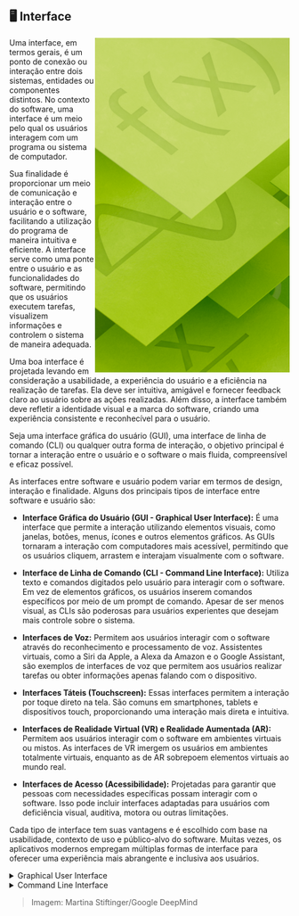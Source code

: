 ## :desktop_computer: Interface

<img align="right" height="600px" src="https://github.com/2uj1m28ohz/Database/blob/main/SoftwareDevelopment/Image.png"/>

Uma interface, em termos gerais, é um ponto de conexão ou interação entre dois sistemas, entidades ou componentes distintos. No contexto do software, uma interface é um meio pelo qual os usuários interagem com um programa ou sistema de computador.

Sua finalidade é proporcionar um meio de comunicação e interação entre o usuário e o software, facilitando a utilização do programa de maneira intuitiva e eficiente. A interface serve como uma ponte entre o usuário e as funcionalidades do software, permitindo que os usuários executem tarefas, visualizem informações e controlem o sistema de maneira adequada.

Uma boa interface é projetada levando em consideração a usabilidade, a experiência do usuário e a eficiência na realização de tarefas. Ela deve ser intuitiva, amigável e fornecer feedback claro ao usuário sobre as ações realizadas. Além disso, a interface também deve refletir a identidade visual e a marca do software, criando uma experiência consistente e reconhecível para o usuário.

Seja uma interface gráfica do usuário (GUI), uma interface de linha de comando (CLI) ou qualquer outra forma de interação, o objetivo principal é tornar a interação entre o usuário e o software o mais fluida, compreensível e eficaz possível.

As interfaces entre software e usuário podem variar em termos de design, interação e finalidade. Alguns dos principais tipos de interface entre software e usuário são:

- **Interface Gráfica do Usuário (GUI - Graphical User Interface):** É uma interface que permite a interação utilizando elementos visuais, como janelas, botões, menus, ícones e outros elementos gráficos. As GUIs tornaram a interação com computadores mais acessível, permitindo que os usuários cliquem, arrastem e interajam visualmente com o software.

- **Interface de Linha de Comando (CLI - Command Line Interface):** Utiliza texto e comandos digitados pelo usuário para interagir com o software. Em vez de elementos gráficos, os usuários inserem comandos específicos por meio de um prompt de comando. Apesar de ser menos visual, as CLIs são poderosas para usuários experientes que desejam mais controle sobre o sistema.

- **Interfaces de Voz:** Permitem aos usuários interagir com o software através do reconhecimento e processamento de voz. Assistentes virtuais, como a Siri da Apple, a Alexa da Amazon e o Google Assistant, são exemplos de interfaces de voz que permitem aos usuários realizar tarefas ou obter informações apenas falando com o dispositivo.

- **Interfaces Táteis (Touchscreen):** Essas interfaces permitem a interação por toque direto na tela. São comuns em smartphones, tablets e dispositivos touch, proporcionando uma interação mais direta e intuitiva.

- **Interfaces de Realidade Virtual (VR) e Realidade Aumentada (AR):** Permitem aos usuários interagir com o software em ambientes virtuais ou mistos. As interfaces de VR imergem os usuários em ambientes totalmente virtuais, enquanto as de AR sobrepoem elementos virtuais ao mundo real.

- **Interfaces de Acesso (Acessibilidade):** Projetadas para garantir que pessoas com necessidades específicas possam interagir com o software. Isso pode incluir interfaces adaptadas para usuários com deficiência visual, auditiva, motora ou outras limitações.

Cada tipo de interface tem suas vantagens e é escolhido com base na usabilidade, contexto de uso e público-alvo do software. Muitas vezes, os aplicativos modernos empregam múltiplas formas de interface para oferecer uma experiência mais abrangente e inclusiva aos usuários.

<details>
<summary>Graphical User Interface</summary>

A Graphical User Interface (GUI) é um tipo de interface de usuário que permite a interação com dispositivos ou softwares utilizando elementos gráficos como janelas, botões, ícones e menus. Em contraste com interfaces baseadas em texto, as GUIs fornecem uma maneira mais visual e intuitiva para os usuários interagirem com o sistema.

- Características da GUI:

    - Elementos visuais: Usa elementos gráficos como janelas, botões, barras de rolagem, caixas de diálogo e ícones para representar funções e comandos.

    - Interatividade: Os usuários interagem com a GUI através de dispositivos como mouse, teclado, tela sensível ao toque ou outros dispositivos de entrada.

    - Multitarefa: Permite a execução de várias tarefas simultaneamente, com múltiplas janelas ou aplicativos abertos ao mesmo tempo.

    - Facilidade de uso: Projetada para ser intuitiva e amigável, facilitando a compreensão e a utilização, mesmo por usuários sem conhecimento técnico avançado.

    - Personalização: Muitas GUIs permitem personalização, como ajuste de tamanho de fonte, cores, temas e disposição dos elementos.

    - Feedback visual: Fornece feedback visual imediato para ações realizadas pelos usuários, como mudança de cor de um botão pressionado ou a abertura de uma nova janela.

- Vantagens da GUI:

    - Usabilidade: É mais fácil de aprender e usar para a maioria dos usuários, pois a interação é baseada em elementos visuais familiares.

    - Intuitividade: Os elementos gráficos facilitam a compreensão das funcionalidades e comandos do software.

    - Eficiência: A interação direta com elementos visuais pode tornar as tarefas mais rápidas e eficientes do que interfaces baseadas apenas em texto.

    - Acessibilidade: Permite uma experiência de uso mais inclusiva, facilitando o acesso para usuários com diferentes níveis de habilidade ou necessidades especiais.

    - Multitarefa: Permite a execução simultânea de várias tarefas, facilitando a organização e o gerenciamento de aplicativos ou janelas.

    - Atração visual: A capacidade de apresentar informações de forma visualmente atraente pode melhorar a experiência do usuário e tornar o software mais agradável de usar.

As GUIs revolucionaram a forma como interagimos com os dispositivos e aplicativos, facilitando significativamente o uso de computadores e dispositivos eletrônicos por um público mais amplo. Essas interfaces continuam a evoluir, incorporando novos recursos e melhorias para oferecer uma experiência de usuário cada vez mais amigável e eficiente.

</details>

<details>
<summary>Command Line Interface</summary>

A Command Line Interface (CLI) é um tipo de interface de usuário na qual os comandos são digitados em um prompt de comando para interagir com um sistema ou software. Ao contrário das interfaces gráficas que usam elementos visuais, as CLIs dependem de comandos de texto para executar operações.

- Características da CLI:

    - Baseada em texto: Os usuários interagem com a CLI digitando comandos específicos em um prompt.

    - Eficiência para tarefas específicas: Para usuários familiarizados, a CLI pode ser mais rápida para realizar tarefas específicas, especialmente aquelas que envolvem automação ou manipulação de arquivos em massa.

    - Controle detalhado: Oferece um controle preciso e detalhado sobre o sistema ou software, permitindo aos usuários acessar e modificar configurações específicas.

    - Baixo consumo de recursos: Geralmente, as CLIs consomem menos recursos de hardware em comparação com as GUIs, o que pode ser útil em ambientes com recursos limitados.

    - Scripting e automação: As CLIs são populares entre os desenvolvedores e administradores de sistemas devido à capacidade de criar scripts para automatizar tarefas complexas.

- Vantagens da CLI:

    - Eficiência para usuários experientes: Para aqueles familiarizados com os comandos, a CLI pode ser mais rápida para realizar certas tarefas do que interfaces gráficas.

    - Precisão e controle: Permite a execução precisa de comandos específicos, oferecendo um controle detalhado sobre o sistema ou software.

    - Uso em ambientes remotos: É comum o uso de CLIs para administrar sistemas remotos via SSH (Secure Shell), pois requer menos largura de banda do que interfaces gráficas.

    - Automação: A capacidade de criar scripts permite a automação de tarefas repetitivas, aumentando a eficiência e reduzindo erros.

    - Recursos de aprendizado: Pode ser uma ferramenta útil para aprender mais sobre o funcionamento interno de um sistema, pois requer compreensão dos comandos e da estrutura do sistema.

Apesar de ter uma curva de aprendizado inicial mais acentuada, as CLIs oferecem vantagens significativas para usuários familiarizados e para determinados contextos. Sua eficiência na execução de tarefas específicas, precisão no controle do sistema e capacidade de automação por meio de scripts são aspectos altamente valorizados por desenvolvedores, administradores de sistemas e usuários avançados. A CLI também pode ser uma ferramenta valiosa para a compreensão mais profunda do funcionamento interno de um sistema, incentivando os usuários a aprenderem sobre comandos e estrutura do sistema operacional. A combinação entre interfaces gráficas e CLIs, dependendo das necessidades e habilidades dos usuários, é comum em muitos ambientes de trabalho, oferecendo um amplo espectro de escolha para interação e controle do sistema.

</details>

> Imagem: Martina Stiftinger/Google DeepMind